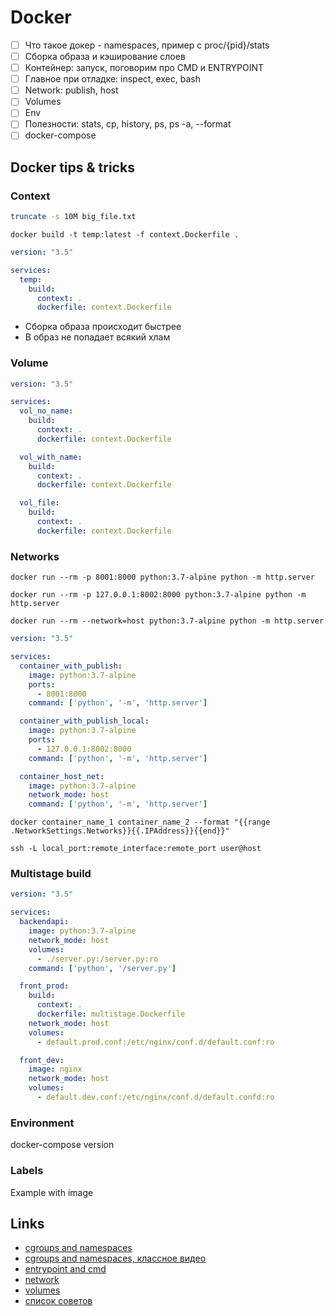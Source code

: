 # Docker

- [ ] Что такое докер - namespaces, пример с proc/{pid}/stats
- [ ] Сборка образа и кэширование слоев
- [ ] Контейнер: запуск, поговорим про CMD и ENTRYPOINT
- [ ] Главное при отладке: inspect, exec, bash
- [ ] Network: publish, host
- [ ] Volumes
- [ ] Env
- [ ] Полезности: stats, cp, history, ps, ps -a, --format
- [ ] docker-compose

## Docker tips & tricks
### Context
```bash
truncate -s 10M big_file.txt
```

```
docker build -t temp:latest -f context.Dockerfile .
```

```yaml
version: "3.5"

services:
  temp:
    build:
      context: .
      dockerfile: context.Dockerfile
```

* Сборка образа происходит быстрее
* В образ не попадает всякий хлам

### Volume
```yaml
version: "3.5"

services:
  vol_no_name:
    build:
      context: .
      dockerfile: context.Dockerfile

  vol_with_name:
    build:
      context: .
      dockerfile: context.Dockerfile

  vol_file:
    build:
      context: .
      dockerfile: context.Dockerfile

```


### Networks

```
docker run --rm -p 8001:8000 python:3.7-alpine python -m http.server
```

```
docker run --rm -p 127.0.0.1:8002:8000 python:3.7-alpine python -m http.server
```

```
docker run --rm --network=host python:3.7-alpine python -m http.server
```

```yaml
version: "3.5"

services:
  container_with_publish:
    image: python:3.7-alpine
    ports:
      - 8001:8000
    command: ['python', '-m', 'http.server']

  container_with_publish_local:
    image: python:3.7-alpine
    ports:
      - 127.0.0.1:8002:8000
    command: ['python', '-m', 'http.server']

  container_host_net:
    image: python:3.7-alpine
    network_mode: host
    command: ['python', '-m', 'http.server']
```

```
docker container_name_1 container_name_2 --format "{{range .NetworkSettings.Networks}}{{.IPAddress}}{{end}}"
```

```
ssh -L local_port:remote_interface:remote_port user@host
```

### Multistage build
```yaml
version: "3.5"

services:
  backendapi:
    image: python:3.7-alpine
    network_mode: host
    volumes:
      - ./server.py:/server.py:ro
    command: ['python', '/server.py']

  front_prod:
    build:
      context: .
      dockerfile: multistage.Dockerfile
    network_mode: host
    volumes:
      - default.prod.conf:/etc/nginx/conf.d/default.conf:ro

  front_dev:
    image: nginx
    network_mode: host
    volumes:
      - default.dev.conf:/etc/nginx/conf.d/default.confd:ro

```

### Environment
docker-compose version

### Labels
Example with image

## Links
- [cgroups and namespaces](https://www.nginx.com/blog/what-are-namespaces-cgroups-how-do-they-work/)
- [cgroups and namespaces, классное видео](https://www.youtube.com/watch?v=rJRLZfk3a8U)
- [entrypoint and cmd](https://habr.com/ru/company/southbridge/blog/329138/)
- [network](https://linux-notes.org/rabota-s-setju-networking-v-docker/)
- [volumes](https://slurm.io/tpost/i5ikrm9fj1-hranenie-dannih-v-docker)
- [список советов](https://ealebed.github.io/tags/docker/)